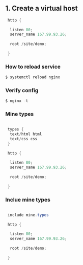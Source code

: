 ## 1. Create a virtual host

```java
 http {
 
  listen 80;
  server_name 167.99.93.26;
  
  root /site/demo;
  
 }
```
### How to reload service

```java
$ systemctl reload nginx
```

### Verify config

```java
$ nginx -t
```

### Mine types


```java
 
 types {
  text/html html
  text/css css
 }
 
 http {
 
  listen 80;
  server_name 167.99.93.26;
  
  root /site/demo;
  
 }
```

### Inclue mine types

```java
 
 include mine.types
 
 http {
 
  listen 80;
  server_name 167.99.93.26;
  
  root /site/demo;
  
 }
```
